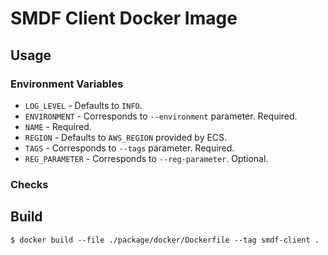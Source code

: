 # SMDF Client Docker Image

## Usage

### Environment Variables
- `LOG_LEVEL` - Defaults to `INFO`.
- `ENVIRONMENT` - Corresponds to `--environment` parameter. Required.
- `NAME` - Required.
- `REGION` - Defaults to `AWS_REGION` provided by ECS.
- `TAGS` - Corresponds to `--tags` parameter. Required.
- `REG_PARAMETER` - Corresponds to `--reg-parameter`. Optional.

### Checks


## Build
```
$ docker build --file ./package/docker/Dockerfile --tag smdf-client .
```
